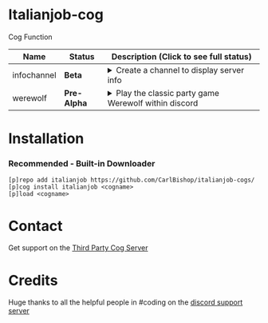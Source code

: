 # Italianjob-cog

Cog Function

| Name | Status | Description (Click to see full status)
| --- | --- | --- |
| infochannel | **Beta** | <details><summary>Create a channel to display server info</summary>Due to rate limits, this does not update as often as it once did</details> |
| werewolf | **Pre-Alpha** | <details><summary>Play the classic party game Werewolf within discord</summary>Another massive project currently being developed, will be fully customizable</details> |

# Installation
### Recommended - Built-in Downloader
```
[p]repo add italianjob https://github.com/CarlBishop/italianjob-cogs/
[p]cog install italianjob <cogname>
[p]load <cogname>
```

# Contact
Get support on the [Third Party Cog Server](https://discord.gg/GET4DVk)

# Credits

Huge thanks to all the helpful people in #coding on the [discord support server](https://discord.gg/red)
